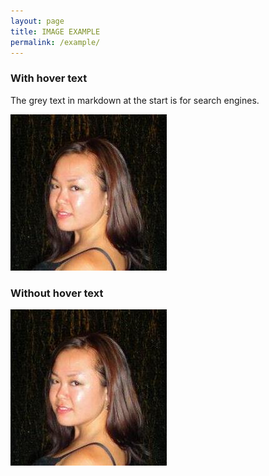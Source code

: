 ```yaml
---
layout: page
title: IMAGE EXAMPLE
permalink: /example/
---
```


### With hover text 

The grey text in markdown at the start is for search engines.

![Hottie alert](/assets/images/katy.jpg "Katy Law with Title")

### Without hover text

![Hottie alert](/assets/images/katy.jpg)
